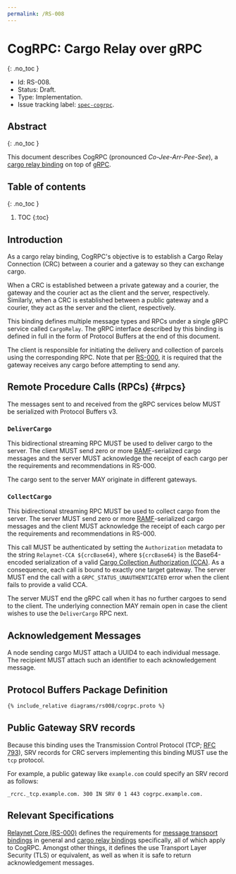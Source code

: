 ```yaml
---
permalink: /RS-008
---
```

# CogRPC: Cargo Relay over gRPC
{: .no_toc }

- Id: RS-008.
- Status: Draft.
- Type: Implementation.
- Issue tracking label: [`spec-cogrpc`](https://github.com/relaynet/specs/labels/spec-cogrpc).

## Abstract
{: .no_toc }

This document describes CogRPC (pronounced _Co-Jee-Arr-Pee-See_), a [cargo relay binding](rs000-core.md#cargo-relay-binding) on top of [gRPC](https://grpc.io/).

## Table of contents
{: .no_toc }

1. TOC
{:toc}

## Introduction

As a cargo relay binding, CogRPC's objective is to establish a Cargo Relay Connection (CRC) between a courier and a gateway so they can exchange cargo.

When a CRC is established between a private gateway and a courier, the gateway and the courier act as the client and the server, respectively. Similarly, when a CRC is established between a public gateway and a courier, they act as the server and the client, respectively.

This binding defines multiple message types and RPCs under a single gRPC service called `CargoRelay`. The gRPC interface described by this binding is defined in full in the form of Protocol Buffers at the end of this document.
 
The client is responsible for initiating the delivery and collection of parcels using the corresponding RPC. Note that per [RS-000](./rs000-core.md), it is required that the gateway receives any cargo before attempting to send any.

## Remote Procedure Calls (RPCs) {#rpcs}

The messages sent to and received from the gRPC services below MUST be serialized with Protocol Buffers v3.

### `DeliverCargo`

This bidirectional streaming RPC MUST be used to deliver cargo to the server. The client MUST send zero or more [RAMF](rs001-ramf.md)-serialized cargo messages and the server MUST acknowledge the receipt of each cargo per the requirements and recommendations in RS-000.

The cargo sent to the server MAY originate in different gateways.

### `CollectCargo`

This bidirectional streaming RPC MUST be used to collect cargo from the server. The server MUST send zero or more [RAMF](rs001-ramf.md)-serialized cargo messages and the client MUST acknowledge the receipt of each cargo per the requirements and recommendations in RS-000.

This call MUST be authenticated by setting the `Authorization` metadata to the string `Relaynet-CCA ${crcBase64}`, where `${crcBase64}` is the Base64-encoded serialization of a valid [Cargo Collection Authorization (CCA)](./rs000-core.md#cca). As a consequence, each call is bound to exactly one target gateway. The server MUST end the call with a `GRPC_STATUS_UNAUTHENTICATED` error when the client fails to provide a valid CCA.

The server MUST end the gRPC call when it has no further cargoes to send to the client. The underlying connection MAY remain open in case the client wishes to use the `DeliverCargo` RPC next.

## Acknowledgement Messages

A node sending cargo MUST attach a UUID4 to each individual message. The recipient MUST attach such an identifier to each acknowledgement message.

## Protocol Buffers Package Definition

```proto
{% include_relative diagrams/rs008/cogrpc.proto %}
```

## Public Gateway SRV records

Because this binding uses the Transmission Control Protocol (TCP; [RFC 793](https://tools.ietf.org/html/rfc793)), SRV records for CRC servers implementing this binding MUST use the `tcp` protocol.

For example, a public gateway like `example.com` could specify an SRV record as follows:

```
_rcrc._tcp.example.com. 300 IN SRV 0 1 443 cogrpc.example.com.
```

## Relevant Specifications

[Relaynet Core (RS-000)](rs000-core.md) defines the requirements for [message transport bindings](rs000-core.md#message-transport-bindings) in general and [cargo relay bindings](rs000-core.md#cargo-relay-binding) specifically, all of which apply to CogRPC. Amongst other things, it defines the use Transport Layer Security (TLS) or equivalent, as well as when it is safe to return acknowledgement messages.
